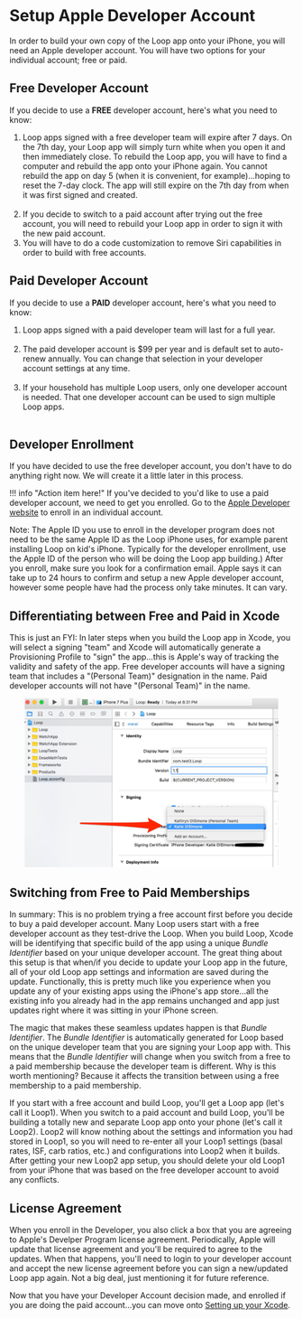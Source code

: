 # Setup Apple Developer Account

In order to build your own copy of the Loop app onto your iPhone, you will need an Apple developer account.  You will have two options for your individual account; free or paid.

## Free Developer Account

If you decide to use a **FREE** developer account, here's what you need to know:

1. Loop apps signed with a free developer team will expire after 7 days.  On the 7th day, your Loop app will simply turn white when you open it and then immediately close.  To rebuild the Loop app, you will have to find a computer and rebuild the app onto your iPhone again.  You cannot rebuild the app on day 5 (when it is convenient, for example)...hoping to reset the 7-day clock.  The app will still expire on the 7th day from when it was first signed and created.</br></br>
2. If you decide to switch to a paid account after trying out the free account, you will need to rebuild your Loop app in order to sign it with the new paid account.
3. You will have to do a code customization to remove Siri capabilities in order to build with free accounts.

## Paid Developer Account

If you decide to use a **PAID** developer account, here's what you need to know:
    
1. Loop apps signed with a paid developer team will last for a full year.</br></br>
2. The paid developer account is $99 per year and is default set to auto-renew annually.  You can change that selection in your developer account settings at any time.</br></br>
3. If your household has multiple Loop users, only one developer account is needed.  That one developer account can be used to sign multiple Loop apps.</br></br>

## Developer Enrollment
If you have decided to use the free developer account, you don't have to do anything right now.  We will create it a little later in this process. 

!!! info "Action item here!"
    If you've decided to you'd like to use a paid developer account, we need to get you enrolled.  Go to the [Apple Developer website](https://developer.apple.com/programs/enroll/) to enroll in an individual account.

Note: The Apple ID you use to enroll in the developer program does not need to be the same Apple ID as the Loop iPhone uses, for example parent installing Loop on kid's iPhone.  Typically for the developer enrollment, use the Apple ID of the person who will be doing the Loop app building.)   After you enroll, make sure you look for a confirmation email.  Apple says it can take up to 24 hours to confirm and setup a new Apple developer account, however some people have had the process only take minutes.  It can vary.

## Differentiating between Free and Paid in Xcode

This is just an FYI: In later steps when you build the Loop app in Xcode, you will select a signing "team" and Xcode will automatically generate a Provisioning Profile to "sign" the app...this is Apple's way of tracking the validity and safety of the app.  Free developer accounts will have a signing team that includes a "(Personal Team)" designation in the name. Paid developer accounts will not have "(Personal Team)" in the name.  

<p align="center">
<img src="../img/team.jpg" width="450">
</p>

## Switching from Free to Paid Memberships

In summary: This is no problem trying a free account first before you decide to buy a paid developer account. Many Loop users start with a free developer account as they test-drive the Loop. When you build Loop, Xcode will be identifying that specific build of the app using a unique *Bundle Identifier* based on your unique developer account. The great thing about this setup is that when/if you decide to update your Loop app in the future, all of your old Loop app settings and information are saved during the update. Functionally, this is pretty much like you experience when you update any of your existing apps using the iPhone's app store...all the existing info you already had in the app remains unchanged and app just updates right where it was sitting in your iPhone screen.

The magic that makes these seamless updates happen is that *Bundle Identifier*. The *Bundle Identifier* is automatically generated for Loop based on the unique developer team that you are signing your Loop app with. This means that the *Bundle Identifier* will change when you switch from a free to a paid membership because the developer team is different.  Why is this worth mentioning?  Because it affects the transition between using a free membership to a paid membership.

If you start with a free account and build Loop, you'll get a Loop app (let's call it Loop1). When you switch to a paid account and build Loop, you'll be building a totally new and separate Loop app onto your phone (let's call it Loop2). Loop2 will know nothing about the settings and information you had stored in Loop1, so you will need to re-enter all your Loop1 settings (basal rates, ISF, carb ratios, etc.) and configurations into Loop2 when it builds.  After getting your new Loop2 app setup, you should delete your old Loop1 from your iPhone that was based on the free developer account to avoid any conflicts.

## License Agreement
When you enroll in the Developer, you also click a box that you are agreeing to Apple's Develper Program license agreement. Periodically, Apple will update that license agreement and you'll be required to agree to the updates.  When that happens, you'll need to login to your developer account and accept the new license agreement before you can sign a new/updated Loop app again. Not a big deal, just mentioning it for future reference.

Now that you have your Developer Account decision made, and enrolled if you are doing the paid account...you can move onto [Setting up your Xcode](https://loopkit.github.io/loopdocs/build/build-xcode/).
